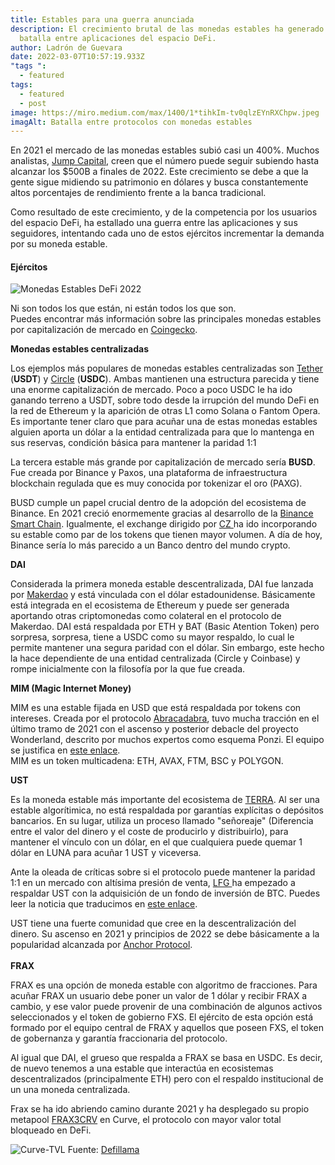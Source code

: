 ```yaml
---
title: Estables para una guerra anunciada
description: El crecimiento brutal de las monedas estables ha generado una
  batalla entre aplicaciones del espacio DeFi.
author: Ladrón de Guevara
date: 2022-03-07T10:57:19.933Z
"tags ":
  - featured
tags:
  - featured
  - post
image: https://miro.medium.com/max/1400/1*tihkIm-tv0qlzEYnRXChpw.jpeg
imagAlt: Batalla entre protocolos con monedas estables
---
```

En 2021 el mercado de las monedas estables subió casi un 400%. Muchos analistas, [Jump Capital](https:/www.theblockcrypto.com/post/128666/crypto-starts-to-eat-the-world-peter-johnson-of-jump-capitals-2022-predictions?s=09), creen que el número puede seguir subiendo hasta alcanzar los $500B a finales de 2022. Este crecimiento se debe a que la gente sigue midiendo su patrimonio en dólares y busca constantemente altos porcentajes de rendimiento frente a la banca tradicional.

Como resultado de este crecimiento, y de la competencia por los usuarios del espacio DeFi, ha estallado una guerra entre las aplicaciones y sus seguidores, intentando cada uno de estos ejércitos incrementar la demanda por su moneda estable.

<h4>Ejércitos</h4>

![Monedas Estables DeFi 2022](https://cdn.substack.com/image/fetch/w_1456,c_limit,f_auto,q_auto:good,fl_progressive:steep/https%3A%2F%2Fbucketeer-e05bbc84-baa3-437e-9518-adb32be77984.s3.amazonaws.com%2Fpublic%2Fimages%2Ff5c78b5a-7c8b-4a0a-9cc8-dc1685863efd_3489x725.png "Monedas Estables más importantes en 2022")

Ni son todos los que están, ni están todos los que son.\
Puedes encontrar más información sobre las principales monedas estables por capitalización de mercado en [Coingecko](https://www.coingecko.com/en/categories/stablecoins).

**Monedas estables centralizadas**

Los ejemplos más populares de monedas estables centralizadas son [Tether](https://tether.to/en/) (**USDT**) y [Circle](https://www.circle.com/en/usdc) (**USDC**). Ambas mantienen una estructura parecida y tiene una enorme capitalización de mercado. Poco a poco USDC le ha ido ganando terreno a USDT, sobre todo desde la irrupción del mundo DeFi en la red de Ethereum y la aparición de otras L1 como Solana o Fantom Opera.
Es importante tener claro que para acuñar una de estas monedas estables alguien aporta un dólar a la entidad centralizada para que lo mantenga en sus reservas, condición básica para mantener la paridad 1:1

La tercera estable más grande por capitalización de mercado sería **BUSD**. Fue creada por Binance y Paxos, una plataforma de infraestructura blockchain regulada que es muy conocida por tokenizar el oro (PAXG).

BUSD cumple un papel crucial dentro de la adopción del ecosistema de Binance. En 2021 creció enormemente gracias al desarrollo de la [Binance Smart Chain](https://www.bscscan.com/). Igualmente, el exchange dirigido por [CZ ](https://twitter.com/cz_binance)ha ido incorporando su estable como par de los tokens que tienen mayor volumen. A día de hoy, Binance sería lo más parecido a un Banco dentro del mundo crypto.

**DAI**

Considerada la primera moneda estable descentralizada, DAI fue lanzada por [Makerdao](https://makerdao.com/en/) y está vinculada con el dólar estadounidense. Básicamente está integrada en el ecosistema de Ethereum y puede ser generada aportando otras criptomonedas como colateral en el protocolo de Makerdao. DAI está respaldada por ETH y BAT (Basic Atention Token) pero sorpresa, sorpresa, tiene a USDC como su mayor respaldo, lo cual le permite mantener una segura paridad con el dólar. Sin embargo, este hecho la hace dependiente de una entidad centralizada (Circle y Coinbase) y rompe inicialmente con la filosofía por la que fue creada.

**MIM (Magic Internet Money)**

MIM es una estable fijada en USD que está respaldada por tokens con intereses. Creada por el protocolo [Abracadabra](https://abracadabra.money/), tuvo mucha tracción en el último tramo de 2021 con el ascenso y posterior debacle del proyecto Wonderland, descrito por muchos expertos como esquema Ponzi. El equipo se justifica en [este enlace](https://medium.com/the-defi-wonderland/frog-nation-abracadabra-and-wonderland-united-front-276cb0d723ab).\
MIM es un token multicadena: ETH, AVAX, FTM, BSC y POLYGON.

**UST**

Es la moneda estable más importante del ecosistema de [TERRA](https://www.terra.money/). Al ser una estable algorítimica, no está respaldada por garantías explícitas o depósitos bancarios. En su lugar, utiliza un proceso llamado "señoreaje" (Diferencia entre el valor del dinero y el coste de producirlo y distribuirlo), para mantener el vínculo con un dólar, en el que cualquiera puede quemar 1 dólar en LUNA para acuñar 1 UST y viceversa.

Ante la oleada de críticas sobre si el protocolo puede mantener la paridad 1:1 en un mercado con altísima presión de venta, [LFG ](https://lfg.org/)ha empezado a respaldar UST con la adquisición de un fondo de inversión de BTC. Puedes leer la noticia que traducimos en [este enlace](https://defiestable.com/blog/2022-02-27-jump-y-three-arrows-lideran-la-compra-de-luna-por-1-000b/).

UST tiene una fuerte comunidad que cree en la descentralización del dinero. Su ascenso en 2021 y principios de 2022 se debe básicamente a la popularidad alcanzada por [Anchor Protocol](https://www.anchorprotocol.com/).\
\
**FRAX**

FRAX es una opción de moneda estable con algoritmo de fracciones. Para acuñar FRAX un usuario debe poner un valor de 1 dólar y recibir FRAX a cambio, y ese valor puede provenir de una combinación de algunos activos seleccionados y el token de gobierno FXS. El ejército de esta opción está formado por el equipo central de FRAX y aquellos que poseen FXS, el token de gobernanza y garantía fraccionaria del protocolo.

Al igual que DAI, el grueso que respalda a FRAX se basa en USDC. Es decir, de nuevo tenemos a una estable que interactúa en ecosistemas descentralizados (principalmente ETH) pero con el respaldo institucional de un una moneda centralizada.

Frax se ha ido abriendo camino durante 2021 y ha desplegado su propio metapool [FRAX3CRV](https://curve.fi/frax) en Curve, el protocolo con mayor valor total bloqueado en DeFi.

![Curve-TVL](/assets/blog/curve-tvl.png "Curve-TVL")
Fuente: [Defillama](https://defillama.com/protocol/curve)